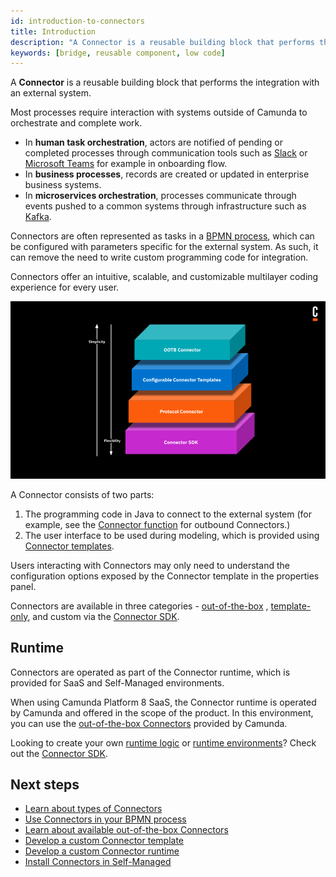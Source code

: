 ```yaml
---
id: introduction-to-connectors
title: Introduction
description: "A Connector is a reusable building block that performs the integration with an external system and works out of the box."
keywords: [bridge, reusable component, low code]
---
```


A **Connector** is a reusable building block that performs the integration with an external system.

Most processes require interaction with systems outside of Camunda to orchestrate and complete work.

- In **human task orchestration**, actors are notified of pending or completed processes through communication tools such as [Slack](/components/connectors/out-of-the-box-connectors/outbound/slack.md) or [Microsoft Teams](/components/connectors/out-of-the-box-connectors/outbound/microsoft-teams.md) for example in onboarding flow.
- In **business processes**, records are created or updated in enterprise business systems.
- In **microservices orchestration**, processes communicate through events pushed to a common systems through infrastructure such as [Kafka](/components/connectors/out-of-the-box-connectors/outbound/kafka.md).

Connectors are often represented as tasks in a [BPMN process](/components/concepts/processes.md), which can be configured with parameters specific for the external system. As such, it can remove the need to write custom programming code for integration.

Connectors offer an intuitive, scalable, and customizable multilayer coding experience for every user.

![Multilayer Coding Experience](img/multilayer-coding-experience.png)

A Connector consists of two parts:

1. The programming code in Java to connect to the external system (for example, see the [Connector function](./connector-sdk.md#runtime-logic) for outbound Connectors.)
2. The user interface to be used during modeling, which is provided using [Connector templates](./connector-templates.md).

Users interacting with Connectors may only need to understand the configuration options exposed by the Connector template in the properties panel.

Connectors are available in three categories - [out-of-the-box](./out-of-the-box-connectors/available-connectors-overview.md) , [template-only](./connector-templates.md), and custom via the [Connector SDK](./connector-sdk.md).

## Runtime

Connectors are operated as part of the Connector runtime, which is provided for SaaS and Self-Managed environments.

When using Camunda Platform 8 SaaS, the Connector runtime is operated by Camunda and offered in the scope of the product. In this environment, you can use the [out-of-the-box Connectors](./out-of-the-box-connectors/available-connectors-overview.md) provided by Camunda.

Looking to create your own [runtime logic](./connector-sdk.md#runtime-logic) or [runtime environments](./connector-sdk.md#runtime-environments)? Check out the [Connector SDK](./connector-sdk.md).

## Next steps

- [Learn about types of Connectors](./connector-types.md)
- [Use Connectors in your BPMN process](./use-connectors.md)
- [Learn about available out-of-the-box Connectors](./out-of-the-box-connectors/available-connectors-overview.md)
- [Develop a custom Connector template](./connector-templates.md)
- [Develop a custom Connector runtime](./connector-sdk.md)
- [Install Connectors in Self-Managed](/self-managed/connectors-deployment/install-and-start.md)
